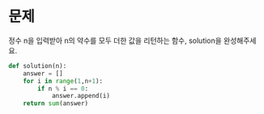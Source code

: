 # 문제
정수 n을 입력받아 n의 약수를 모두 더한 값을 리턴하는 함수, solution을 완성해주세요.
```python
def solution(n):
    answer = []
    for i in range(1,n+1):
        if n % i == 0:
            answer.append(i)
    return sum(answer)
```
